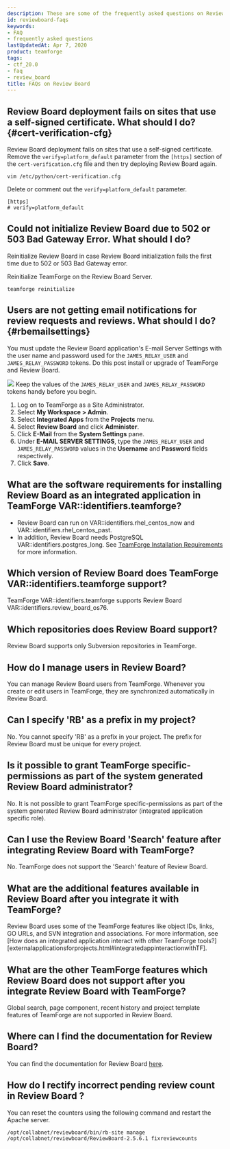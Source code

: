 ```yaml
---
description: These are some of the frequently asked questions on Review Board.
id: reviewboard-faqs
keywords:
- FAQ
- frequently asked questions
lastUpdatedAt: Apr 7, 2020
product: teamforge
tags:
- ctf_20.0
- faq
- review_board
title: FAQs on Review Board
---
```



## Review Board deployment fails on sites that use a self-signed certificate. What should I do? {#cert-verification-cfg}

Review Board deployment fails on sites that use a self-signed certificate. Remove the `verify=platform_default` parameter from the `[https]` section of the `cert-verification.cfg` file and then try deploying Review Board again.

```shell
vim /etc/python/cert-verification.cfg
````

Delete or comment out the `verify=platform_default` parameter.
```shell
[https]
# verify=platform_default
````


## Could not initialize Review Board due to 502 or 503 Bad Gateway Error. What should I do?
<!-- Artifact artf394776 : [Doc] Troubleshoot if reviewboard initialization fails with 502 or 503 -->

Reinitialize Review Board in case Review Board initialization fails the first time due to 502 or 503 Bad Gateway error.

Reinitialize TeamForge on the Review Board Server.
```shell
teamforge reinitialize
````


<!-- https://forge.collab.net/sf/go/artf304542#3 -->
## Users are not getting email notifications for review requests and reviews. What should I do? {#rbemailsettings}
You must update the Review Board application's E-mail Server Settings with the user name and password used for the `JAMES_RELAY_USER` and `JAMES_RELAY_PASSWORD` tokens. Do this post install or upgrade of TeamForge and Review Board. 

![](/docs/assets/images/status-success-small.png) Keep the values of the `JAMES_RELAY_USER` and `JAMES_RELAY_PASSWORD` tokens handy before you begin.

1. Log on to TeamForge as a Site Administrator.
2. Select **My Workspace > Admin**. 
3. Select **Integrated Apps** from the **Projects** menu. 
4. Select **Review Board** and click **Administer**.
5. Click **E-Mail** from the **System Settings** pane. 
6. Under **E-MAIL SERVER SETTINGS**, type the `JAMES_RELAY_USER` and `JAMES_RELAY_PASSWORD` values in the **Username** and **Password** fields respectively.
7. Click **Save**.


## What are the software requirements for installing Review Board as an integrated application in TeamForge VAR::identifiers.teamforge?

* Review Board can run on VAR::identifiers.rhel_centos_now and VAR::identifiers.rhel_centos_past.
* In addition, Review Board needs PostgreSQL VAR::identifiers.postgres_long. See [TeamForge Installation Requirements](../installpages/requirements) for more information.


## Which version of Review Board does TeamForge VAR::identifiers.teamforge support?

TeamForge VAR::identifiers.teamforge supports Review Board VAR::identifiers.review_board_os76.


## Which repositories does Review Board support?

Review Board supports only Subversion repositories in TeamForge.


## How do I manage users in Review Board?
You can manage Review Board users from TeamForge. Whenever you create or edit users in TeamForge, they are synchronized automatically in Review Board.


## Can I specify 'RB' as a prefix in my project?
No. You cannot specify 'RB' as a prefix in your project. The prefix for Review Board must be unique for every project.


## Is it possible to grant TeamForge specific-permissions as part of the system generated Review Board administrator?
No. It is not possible to grant TeamForge specific-permissions as part of the system generated Review Board administrator (integrated application specific role).


## Can I use the Review Board 'Search' feature after integrating Review Board with TeamForge?
No. TeamForge does not support the 'Search' feature of Review Board.


## What are the additional features available in Review Board after you integrate it with TeamForge?
Review Board uses some of the TeamForge features like object IDs, links, GO URLs, and SVN integration and associations. For more information, see [How does an integrated application interact with other TeamForge tools?][externalapplicationsforprojects.html#integratedappinteractionwithTF].


## What are the other TeamForge features which Review Board does not support after you integrate Review Board with TeamForge?
Global search, page component, recent history and project template features of TeamForge are not supported in Review Board.


## Where can I find the documentation for Review Board?
You can find the documentation for Review Board [here](http://www.reviewboard.org/docs).


## How do I rectify incorrect pending review count in Review Board ?
You can reset the counters using the following command and restart the Apache server.
```shell
/opt/collabnet/reviewboard/bin/rb-site manage /opt/collabnet/reviewboard/ReviewBoard-2.5.6.1 fixreviewcounts
````

